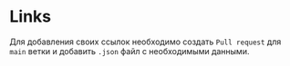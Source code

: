 # Links
Для добавления своих ссылок необходимо создать `Pull request` для `main` ветки и добавить `.json` файл с необходимыми данными.

